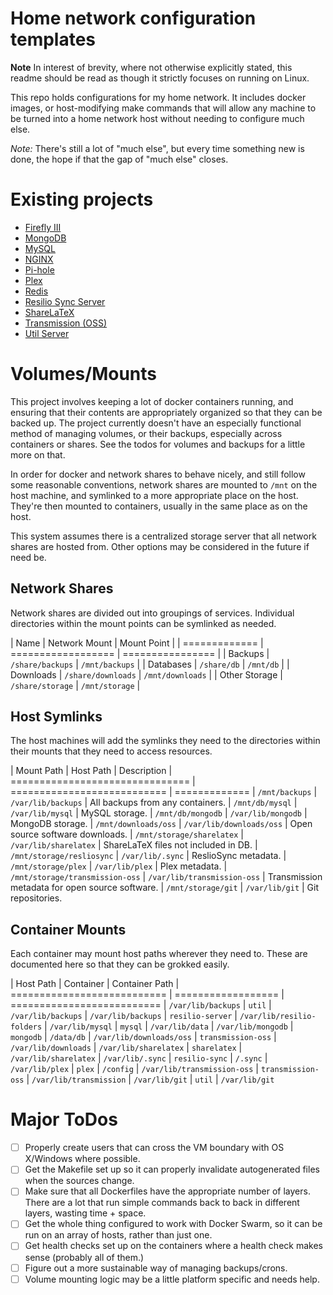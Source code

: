 # Home network configuration templates

**Note** In interest of brevity, where not otherwise explicitly stated, this readme should be read as though it strictly focuses on running on Linux.

This repo holds configurations for my home network.
It includes docker images, or host-modifying make commands that will allow any machine to be turned into a home network host without needing to configure much else.

*Note:* There's still a lot of "much else", but every time something new is done, the hope if that the gap of "much else" closes.

# Existing projects

- [Firefly III](/firefly-iii)
- [MongoDB](/mongodb)
- [MySQL](/mysql)
- [NGINX](/nginx)
- [Pi-hole](/pi-hole)
- [Plex](/plex)
- [Redis](/redis)
- [Resilio Sync Server](/resilio-server)
- [ShareLaTeX](/sharelatex)
- [Transmission (OSS)](/transmission-oss)
- [Util Server](/util)

[//]: # (# Service Name)
[//]: # ()
[//]: # (Description of the service/image/configuration, whatever)
[//]: # ()
[//]: # (# ToDos)
[//]: # ()
[//]: # (- [ ] Something that should be fixed with the current configuration/usage of the service)

# Volumes/Mounts

This project involves keeping a lot of docker containers running, and ensuring that their contents are appropriately organized so that they can be backed up.
The project currently doesn't have an especially functional method of managing volumes, or their backups, especially across containers or shares.
See the todos for volumes and backups for a little more on that.

In order for docker and network shares to behave nicely, and still follow some reasonable conventions, network shares are mounted to `/mnt` on the host machine, and symlinked to a more appropriate place on the host.
They're then mounted to containers, usually in the same place as on the host.

This system assumes there is a centralized storage server that all network shares are hosted from.
Other options may be considered in the future if need be.

## Network Shares

Network shares are divided out into groupings of services.
Individual directories within the mount points can be symlinked as needed.

| Name          | Network Mount      | Mount Point      |
| ============= | ================== | ================ |
| Backups       | `/share/backups`   | `/mnt/backups`   |
| Databases     | `/share/db`        | `/mnt/db`        |
| Downloads     | `/share/downloads` | `/mnt/downloads` |
| Other Storage | `/share/storage`   | `/mnt/storage`   |

## Host Symlinks

The host machines will add the symlinks they need to the directories within their mounts that they need to access resources.

| Mount Path                      | Host Path                   | Description
| =============================== | =========================== | =============
| `/mnt/backups`                  | `/var/lib/backups`          | All backups from any containers.
| `/mnt/db/mysql`                 | `/var/lib/mysql`            | MySQL storage.
| `/mnt/db/mongodb`               | `/var/lib/mongodb`          | MongoDB storage.
| `/mnt/downloads/oss`            | `/var/lib/downloads/oss`    | Open source software downloads.
| `/mnt/storage/sharelatex`       | `/var/lib/sharelatex`       | ShareLaTeX files not included in DB.
| `/mnt/storage/resliosync`       | `/var/lib/.sync`            | ReslioSync metadata.
| `/mnt/storage/plex`             | `/var/lib/plex`             | Plex metadata.
| `/mnt/storage/transmission-oss` | `/var/lib/transmission-oss` | Transmission metadata for open source software.
| `/mnt/storage/git`              | `/var/lib/git`              | Git repositories.

## Container Mounts

Each container may mount host paths wherever they need to.
These are documented here so that they can be grokked easily.

| Host Path                   | Container          | Container Path
| =========================== | ================== | ==========================
| `/var/lib/backups`          | `util`             | `/var/lib/backups`
| `/var/lib/backups`          | `resilio-server`   | `/var/lib/resilio-folders`
| `/var/lib/mysql`            | `mysql`            | `/var/lib/data`
| `/var/lib/mongodb`          | `mongodb`          | `/data/db`
| `/var/lib/downloads/oss`    | `transmission-oss` | `/var/lib/downloads`
| `/var/lib/sharelatex`       | `sharelatex`       | `/var/lib/sharelatex`
| `/var/lib/.sync`            | `resilio-sync`     | `/.sync`
| `/var/lib/plex`             | `plex`             | `/config`
| `/var/lib/transmission-oss` | `transmission-oss` | `/var/lib/transmission`
| `/var/lib/git`              | `util`             | `/var/lib/git`


# Major ToDos

- [ ] Properly create users that can cross the VM boundary with OS X/Windows where possible. 
- [ ] Get the Makefile set up so it can properly invalidate autogenerated files when the sources change.
- [ ] Make sure that all Dockerfiles have the appropriate number of layers. There are a lot that run simple commands back to back in different layers, wasting time + space.
- [ ] Get the whole thing configured to work with Docker Swarm, so it can be run on an array of hosts, rather than just one.
- [ ] Get health checks set up on the containers where a health check makes sense (probably all of them.)
- [ ] Figure out a more sustainable way of managing backups/crons.
- [ ] Volume mounting logic may be a little platform specific and needs help.

